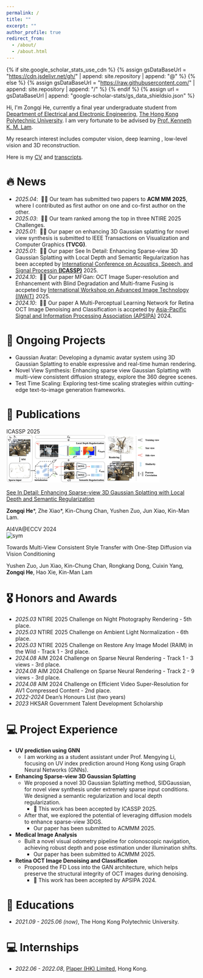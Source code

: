 ```yaml
---
permalink: /
title: ""
excerpt: ""
author_profile: true
redirect_from: 
  - /about/
  - /about.html
---
```


{% if site.google_scholar_stats_use_cdn %}
{% assign gsDataBaseUrl = "https://cdn.jsdelivr.net/gh/" | append: site.repository | append: "@" %}
{% else %}
{% assign gsDataBaseUrl = "https://raw.githubusercontent.com/" | append: site.repository | append: "/" %}
{% endif %}
{% assign url = gsDataBaseUrl | append: "google-scholar-stats/gs_data_shieldsio.json" %}

<span class='anchor' id='about-me'></span>

Hi, I'm Zongqi He, currently a final year undergraduate student from [Department of Electrical and Electronic Engineering](https://www.polyu.edu.hk/en/eee/), [The Hong Kong Polytechnic University](https://www.polyu.edu.hk/en/). 
I am very fortunate to be advised by [Prof. Kenneth K. M. Lam](https://www.eie.polyu.edu.hk/~enkmlam/). 

My research interest includes computer vision, deep learning , low-level vision and 3D reconstruction.

Here is my [CV](../assets/CV_Zongqi_He.pdf) and [transcripts](../assets/Transcript_Zongqi_He.pdf).


# 🔥 News
- *2025.04*: &nbsp;🎉🎉 Our team has submitted two papers to **ACM MM 2025**, where I contributed as first author on one and co-first author on the other.
- *2025.03*: &nbsp;🎉🎉 Our team ranked among the top in three NTIRE 2025 Challenges.
- *2025.01*: &nbsp;🎉🎉 Our paper on enhancing 3D Gaussian splatting for novel view synthesis is submitted to IEEE Transactions on Visualization and Computer Graphics **(TVCG)**.
- *2025.01*: &nbsp;🎉🎉 Our paper See In Detail: Enhancing Sparse-view 3D Gaussian Splatting with Local Depth and Semantic Regularization has been accepted by [International Conference on Acoustics, Speech, and Signal Processin **(ICASSP)**](https://2025.ieeeicassp.org/) 2025.
- *2024.10*: &nbsp;🎉🎉 Our paper MFGan: OCT Image Super-resolution and Enhancement with Blind Degradation and Multi-frame Fusing is accpeted by [International Workshop on Advanced Image Technology (IWAIT)](https://iwait.online/) 2025.
- *2024.10*: &nbsp;🎉🎉 Our paper A Multi-Perceptual Learning Network for Retina OCT Image Denoising and Classification is accpeted by [Asia-Pacific Signal and Information Processing Association (APSIPA)](https://www.apsipa.org/) 2024.

# 🚧 Ongoing Projects
* Gaussian Avatar: Developing a dynamic avatar system using 3D Gaussian Splatting to enable expressive and real-time human rendering.
* Novel View Synthesis: Enhancing sparse view Gaussian Splatting with multi-view consistent diffusion strategy, explore the 360 degree scenes.
* Test Time Scaling: Exploring test-time scaling strategies within cutting-edge text-to-image generation frameworks.

# 📝 Publications 
<div class='paper-box'><div class='paper-box-image'><div><div class="badge">ICASSP 2025</div><img src='images/SIDGS_pipe.png' alt="sym" width="80%"></div></div>
<div class='paper-box-text' markdown="1">

[See In Detail: Enhancing Sparse-view 3D Gaussian Splatting with Local Depth and Semantic Regularization](https://arxiv.org/abs/2501.11508)

**Zongqi He***, Zhe Xiao*, Kin-Chung Chan, Yushen Zuo, Jun Xiao, Kin-Man Lam.

</div>
</div>

<!-- <div class='paper-box'><div class='paper-box-image'><div><div class="badge">AIM@ECCV 2024</div><img src='images/AIM2024.png' alt="sym" width="80%"></div></div>
<div class='paper-box-text' markdown="1">

[AIM 2024 Challenge on Efficient Video Super-Resolution for AV1 Compressed Content](https://arxiv.org/pdf/2409.17256)

Marcos V. Conde, Zhijun Lei, Wen Li, Christos Bampis, Ioannis Katsavounidis, Radu Timofte, **Zongqi He** et al.

</div>
</div>

<div class='paper-box'><div class='paper-box-image'><div><div class="badge">AIM@ECCV 2024</div><img src='images/AIM2024_ESNeRF.png' alt="sym" width="80%"></div></div>
<div class='paper-box-text' markdown="1">

[AIM 2024 Sparse Neural Rendering Challenge: Methods and Results](https://arxiv.org/abs/2409.15045)

Michal Nazarczuk, Sibi Catley-Chandar, Thomas Tanay, Richard Shaw, Eduardo Pérez-Pellitero, Radu Timofte, **Zongqi He** et al.

</div>
</div> -->

<div class='paper-box'><div class='paper-box-image'><div><div class="badge">AI4VA@ECCV 2024</div><img src='images/MuvieCastONeSDiff_pipe.png' alt="sym" width="80%"></div></div>
<div class='paper-box-text' markdown="1">

<!-- [Towards Multi-View Consistent Style Transfer with One-Step Diffusion via Vision Conditioning](https://openaccess.thecvf.com/content_cvpr_2016/papers/He_Deep_Residual_Learning_CVPR_2016_paper.pdf) -->
Towards Multi-View Consistent Style Transfer with One-Step Diffusion via Vision Conditioning

Yushen Zuo, Jun Xiao, Kin-Chung Chan, Rongkang Dong, Cuixin Yang, **Zongqi He**, Hao Xie, Kin-Man Lam

</div>
</div>

# 🎖 Honors and Awards
- *2025.03* NTIRE 2025 Challenge on Night Photography Rendering - 5th place.
- *2025.03* NTIRE 2025 Challenge on Ambient Light Normalization - 6th place.
- *2025.03* NTIRE 2025 Challenge on Restore Any Image Model (RAIM) in the Wild - Track 1 - 3rd place.
- *2024.08* AIM 2024 Challenge on Sparse Neural Rendering - Track 1 - 3 views - 3rd place.
- *2024.08* AIM 2024 Challenge on Sparse Neural Rendering - Track 2 - 9 views - 3rd place.  
- *2024.08* AIM 2024 Challenge on Efficient Video Super-Resolution for AV1 Compressed Content - 2nd place. 
- *2022-2024* Dean’s Honours List (two years)
- *2023* HKSAR Government Talent Development Scholarship

# 💻 Project Experience
* **UV prediction using GNN**
  * I am working as a student assistant under Prof. Mengying Li, focusing on UV index prediction around Hong Kong using Graph Neural Networks (GNNs).
* **Enhancing Sparse-view 3D Gaussian Splatting**
  * We proposed a novel 3D Gaussian Splatting method, SIDGaussian, for novel view synthesis under extremely sparse input conditions. We designed a semantic regularization and local depth regularization.
    * 📝 This work has been accepted by ICASSP 2025.
  * After that, we explored the potential of leveraging diffusion models to enhance sparse-view 3DGS.
    * Our paper has been submitted to ACMMM 2025.
* **Medical Image Analysis**
  * Built a novel visual odometry pipeline for colonoscopic navigation, achieving robust depth and pose estimation under illumination shifts.
    * Our paper has been submitted to ACMMM 2025.
* **Retina OCT Image Denoising and Classification**
  * Proposed the FD Loss into the GAN architecture, which helps preserve the structural integrity of OCT images
    during denoising. 
    * 📝 This work has been accepted by APSIPA 2024.

# 📖 Educations
- *2021.09 - 2025.06 (now)*, The Hong Kong Polytechnic University. 

<!-- # ✈️ Travel around
I love exploring different cultures, landscapes, and lifestyles through travel. So far, I have been to
<span>&#127469;&#127472;</span> <span>&#127474;&#127476;</span> <span>&#127472;&#127475;</span> <span>&#127462;&#127482;</span> <span>&#127471;&#127477;</span> -->

# 💻 Internships
- *2022.06 - 2022.08*, [Plaper (HK) Limited](https://plaper.hk/), Hong Kong.


<!-- <script type="text/javascript" id="clustrmaps" src="//clustrmaps.com/map_v2.js?d=Sssn3K3IJ1S4fFkzB4icCb_L9ZJLePypFcOc6h1i6MA&cl=ffffff&w=a"></script> -->
